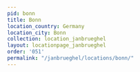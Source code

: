```yaml
---
pid: bonn
title: Bonn
location_country: Germany
location_city: Bonn
collection: location_janbrueghel
layout: locationpage_janbrueghel
order: '051'
permalink: "/janbrueghel/locations/bonn/"
---
```

